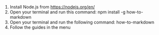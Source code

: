 1) Install Node.js from https://nodejs.org/en/
2) Open your terminal and run this command: npm install -g how-to-markdown
3) Open your terminal and run the following command: how-to-markdown
4) Follow the guides in the menu
